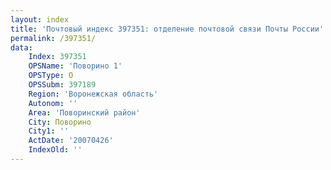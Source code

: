 ```yaml
---
layout: index
title: 'Почтовый индекс 397351: отделение почтовой связи Почты России'
permalink: /397351/
data:
    Index: 397351
    OPSName: 'Поворино 1'
    OPSType: О
    OPSSubm: 397189
    Region: 'Воронежская область'
    Autonom: ''
    Area: 'Поворинский район'
    City: Поворино
    City1: ''
    ActDate: '20070426'
    IndexOld: ''
---
```

